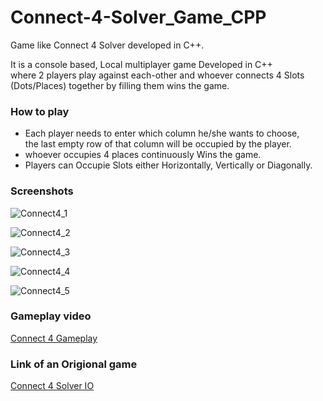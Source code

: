 # Connect-4-Solver_Game_CPP
Game like Connect 4 Solver developed in C++.

It is a console based, Local multiplayer game Developed in C++ <br>
where 2 players play against each-other and whoever connects 4 Slots (Dots/Places) together by filling them wins the game.

### How to play
 - Each player needs to enter which column he/she wants to choose, <br>
 the last empty row of that column will be occupied by the player.
 - whoever occupies 4 places continuously Wins the game.
 - Players can Occupie Slots either Horizontally, Vertically or Diagonally.

### Screenshots

![Connect4_1](https://github.com/SiddharthVarde22/Connect-4-Solver_Game_CPP/assets/118422811/16b18cbc-f515-420f-8abd-fd93c798d17c)

![Connect4_2](https://github.com/SiddharthVarde22/Connect-4-Solver_Game_CPP/assets/118422811/8aaad672-4bf7-447a-b533-3d24fd3df877)

![Connect4_3](https://github.com/SiddharthVarde22/Connect-4-Solver_Game_CPP/assets/118422811/0177ee3d-3db3-4662-a543-84295d7f80e6)

![Connect4_4](https://github.com/SiddharthVarde22/Connect-4-Solver_Game_CPP/assets/118422811/10a3465d-d183-4cbf-ad8d-952cc778ceee)

![Connect4_5](https://github.com/SiddharthVarde22/Connect-4-Solver_Game_CPP/assets/118422811/b7e18435-e3dc-4579-8579-2c051de308e0)

### Gameplay video
[Connect 4 Gameplay](https://youtu.be/_oLbGE6JHT4)

### Link of an Origional game
[Connect 4 Solver IO](https://connect4.gamesolver.org/en)
